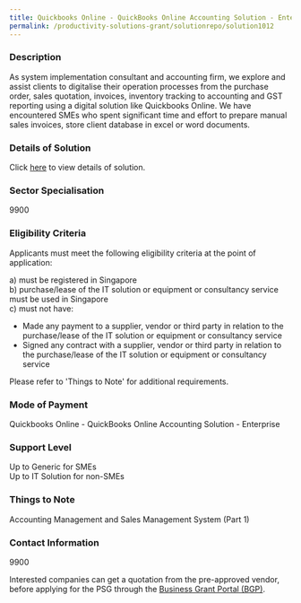```yaml
---
title: Quickbooks Online - QuickBooks Online Accounting Solution - Enterprise
permalink: /productivity-solutions-grant/solutionrepo/solution1012
---
```


### Description

As system implementation consultant and accounting firm, we explore and assist clients to digitalise their operation processes from the purchase order, sales quotation, invoices, inventory tracking to accounting and GST reporting using a digital solution like Quickbooks Online. We have encountered SMEs who spent significant time and effort to prepare manual sales invoices, store client database in excel or word documents.

### Details of Solution

Click <a href='Abundant Accounting Pte Ltd ' target='_blank' rel='noopener'>here</a> to view details of solution.

### Sector Specialisation

 9900 

### Eligibility Criteria

Applicants must meet the following eligibility criteria at the point of application:

a) must be registered in Singapore <br>
b) purchase/lease of the IT solution or equipment or consultancy service must be used in Singapore <br>
c) must not have:
- Made any payment to a supplier, vendor or third party in relation to the purchase/lease of the IT solution or equipment or consultancy service
- Signed any contract with a supplier, vendor or third party in relation to the purchase/lease of the IT solution or equipment or consultancy service

Please refer to 'Things to Note' for additional requirements.

### Mode of Payment
Quickbooks Online - QuickBooks Online Accounting Solution - Enterprise

### Support Level
Up to Generic for SMEs <br>
Up to IT Solution for non-SMEs

### Things to Note
Accounting Management and Sales Management System (Part 1)

### Contact Information
9900

Interested companies can get a quotation from the pre-approved vendor, before applying for the PSG through the <a target='_blank' rel='noopener' href='https://www.businessgrants.gov.sg/'>Business Grant Portal (BGP)</a>.
